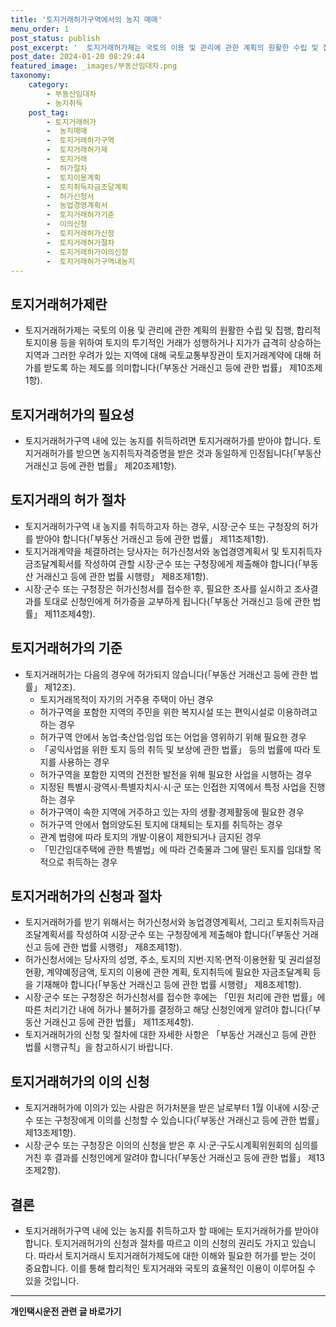 ```yaml
---
title: '토지거래허가구역에서의 농지 매매'
menu_order: 1
post_status: publish
post_excerpt: '  토지거래허가제는 국토의 이용 및 관리에 관한 계획의 원활한 수립 및 집행, 합리적 토지이용 등을 위하여 토지의 투기적인 거래가 성행하거나 지가가 급격히 상승하는 지역과 그러한 우려가 있는 지역에 대해 국토교통부장관이 토지거래계약에 대해 허가를 받도록 하는 제도를 의미합니다  부동산 거래신고 등에 관한 법률  제10조제1항 .'
post_date: 2024-01-20 08:29:44
featured_image: _images/부동산임대차.png
taxonomy:
    category:
        - 부동산임대차
        - 농지취득
    post_tag:
        - 토지거래허가
        -  농지매매
        -  토지거래허가구역
        -  토지거래허가제
        -  토지거래
        -  허가절차
        -  토지이용계획
        -  토지취득자금조달계획
        -  허가신청서
        -  농업경영계획서
        -  토지거래허가기준
        -  이의신청
        -  토지거래허가신청
        -  토지거래허가절차
        -  토지거래허가이의신청
        -  토지거래허가구역내농지
---
```



## 토지거래허가제란
- 토지거래허가제는 국토의 이용 및 관리에 관한 계획의 원활한 수립 및 집행, 합리적 토지이용 등을 위하여 토지의 투기적인 거래가 성행하거나 지가가 급격히 상승하는 지역과 그러한 우려가 있는 지역에 대해 국토교통부장관이 토지거래계약에 대해 허가를 받도록 하는 제도를 의미합니다(「부동산 거래신고 등에 관한 법률」 제10조제1항).

## 토지거래허가의 필요성
- 토지거래허가구역 내에 있는 농지를 취득하려면 토지거래허가를 받아야 합니다. 토지거래허가를 받으면 농지취득자격증명을 받은 것과 동일하게 인정됩니다(「부동산 거래신고 등에 관한 법률」 제20조제1항).

## 토지거래의 허가 절차
- 토지거래허가구역 내 농지를 취득하고자 하는 경우, 시장·군수 또는 구청장의 허가를 받아야 합니다(「부동산 거래신고 등에 관한 법률」 제11조제1항).
- 토지거래계약을 체결하려는 당사자는 허가신청서와 농업경영계획서 및 토지취득자금조달계획서를 작성하여 관할 시장·군수 또는 구청장에게 제출해야 합니다(「부동산 거래신고 등에 관한 법률 시행령」 제8조제1항).
- 시장·군수 또는 구청장은 허가신청서를 접수한 후, 필요한 조사를 실시하고 조사결과를 토대로 신청인에게 허가증을 교부하게 됩니다(「부동산 거래신고 등에 관한 법률」 제11조제4항).

## 토지거래허가의 기준
- 토지거래허가는 다음의 경우에 허가되지 않습니다(「부동산 거래신고 등에 관한 법률」 제12조).
  - 토지거래목적이 자기의 거주용 주택이 아닌 경우
  - 허가구역을 포함한 지역의 주민을 위한 복지시설 또는 편익시설로 이용하려고 하는 경우
  - 허가구역 안에서 농업·축산업·임업 또는 어업을 영위하기 위해 필요한 경우
  - 「공익사업을 위한 토지 등의 취득 및 보상에 관한 법률」 등의 법률에 따라 토지를 사용하는 경우
  - 허가구역을 포함한 지역의 건전한 발전을 위해 필요한 사업을 시행하는 경우
  - 지정된 특별시·광역시·특별자치시·시·군 또는 인접한 지역에서 특정 사업을 진행하는 경우
  - 허가구역이 속한 지역에 거주하고 있는 자의 생활·경제활동에 필요한 경우
  - 허가구역 안에서 협의양도된 토지에 대체되는 토지를 취득하는 경우
  - 관계 법령에 따라 토지의 개발·이용이 제한되거나 금지된 경우
  - 「민간임대주택에 관한 특별법」에 따라 건축물과 그에 딸린 토지를 임대할 목적으로 취득하는 경우

## 토지거래허가의 신청과 절차
- 토지거래허가를 받기 위해서는 허가신청서와 농업경영계획서, 그리고 토지취득자금조달계획서를 작성하여 시장·군수 또는 구청장에게 제출해야 합니다(「부동산 거래신고 등에 관한 법률 시행령」 제8조제1항).
- 허가신청서에는 당사자의 성명, 주소, 토지의 지번·지목·면적·이용현황 및 권리설정 현황, 계약예정금액, 토지의 이용에 관한 계획, 토지취득에 필요한 자금조달계획 등을 기재해야 합니다(「부동산 거래신고 등에 관한 법률 시행령」 제8조제1항).
- 시장·군수 또는 구청장은 허가신청서를 접수한 후에는 「민원 처리에 관한 법률」에 따른 처리기간 내에 허가나 불허가를 결정하고 해당 신청인에게 알려야 합니다(「부동산 거래신고 등에 관한 법률」 제11조제4항).
- 토지거래허가의 신청 및 절차에 대한 자세한 사항은 「부동산 거래신고 등에 관한 법률 시행규칙」을 참고하시기 바랍니다.

## 토지거래허가의 이의 신청
- 토지거래허가에 이의가 있는 사람은 허가처분을 받은 날로부터 1월 이내에 시장·군수 또는 구청장에게 이의를 신청할 수 있습니다(「부동산 거래신고 등에 관한 법률」 제13조제1항).
- 시장·군수 또는 구청장은 이의의 신청을 받은 후 시·군·구도시계획위원회의 심의를 거친 후 결과를 신청인에게 알려야 합니다(「부동산 거래신고 등에 관한 법률」 제13조제2항).

## 결론
- 토지거래허가구역 내에 있는 농지를 취득하고자 할 때에는 토지거래허가를 받아야 합니다. 토지거래허가의 신청과 절차를 따르고 이의 신청의 권리도 가지고 있습니다. 따라서 토지거래시 토지거래허가제도에 대한 이해와 필요한 허가를 받는 것이 중요합니다. 이를 통해 합리적인 토지거래와 국토의 효율적인 이용이 이루어질 수 있을 것입니다.
<!-- wp:separator -->
<hr class="wp-block-separator has-alpha-channel-opacity"/>
<!-- /wp:separator -->

<!-- wp:group {"backgroundColor":"base","layout":{"type":"constrained"}} -->
<div class="wp-block-group has-base-background-color has-background"><!-- wp:paragraph {"align":"center","fontSize":"medium"} -->
<p class="has-text-align-center has-large-font-size"><strong>개인택시운전 관련 글 바로가기</strong></p>
<!-- /wp:paragraph -->


<!-- wp:latest-posts
{"categories":[{"id":1441,"count":19,"description":"","link":"https://uknowlaw.com/category/%ea%b0%9c%ec%9d%b8%ed%83%9d%ec%8b%9c%ec%9a%b4%ec%a0%84/","name":"개인택시운전","slug":"개인택시운전","taxonomy":"category","parent":0,"meta":[],"_links":{"self":[{"href":"https://uknowlaw.com/wp-json/wp/v2/categories/1441"}],"collection":[{"href":"https://uknowlaw.com/wp-json/wp/v2/categories"}],"about":[{"href":"https://uknowlaw.com/wp-json/wp/v2/taxonomies/category"}],"wp:post_type":[{"href":"https://uknowlaw.com/wp-json/wp/v2/posts?categories=1441"}],"curies":[{"name":"wp","href":"https://api.w.org/{rel}","templated":true}]}}],"postsToShow":100,"excerptLength":28,"postLayout":"grid","columns":2,"featuredImageAlign":"left","featuredImageSizeSlug":"large","fontSize":"small"} /--></div>
<!-- /wp:group -->